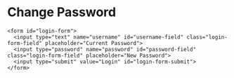 <!DOCTYPE html>
<html lang="en">

<head>
  <meta charset="UTF-8">
  <meta name="viewport" content="width=device-width, initial-scale=1.0">
  <title>Login</title>
  <link rel="stylesheet" href="changepass.css">
  <script defer src="changepass.js"></script>
</head>

<body>
  <main id="main-holder">
    <h1 id="login-header">Change Password</h1>

    
    <form id="login-form">
      <input type="text" name="username" id="username-field" class="login-form-field" placeholder="Current Password">
      <input type="password" name="password" id="password-field" class="login-form-field" placeholder="New Password">
      <input type="submit" value="Login" id="login-form-submit">
    </form>
  
  </main>
</body>

</html>
